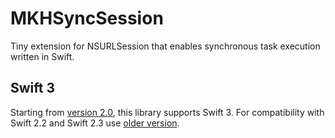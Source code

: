 # MKHSyncSession
Tiny extension for NSURLSession that enables synchronous task execution written in Swift.

## Swift 3

Starting from [version 2.0](https://github.com/maximkhatskevich/MKHSyncSession/releases/tag/2.0.0), this library supports Swift 3. For compatibility with Swift 2.2 and Swift 2.3 use [older version](https://github.com/maximkhatskevich/MKHSyncSession/releases/tag/1.2.0).